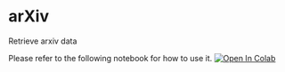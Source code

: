 # arXiv
Retrieve arxiv data

Please refer to the following notebook for how to use it.
[![Open In Colab](https://colab.research.google.com/assets/colab-badge.svg)](https://colab.research.google.com/github/fuyu-quant/arxiv-resource/blob/main/examples/arxiv.ipynb)